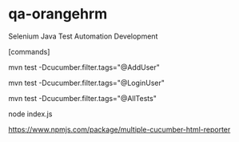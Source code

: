 # qa-orangehrm

Selenium Java Test Automation Development

[commands]

mvn test -Dcucumber.filter.tags="@AddUser"

mvn test -Dcucumber.filter.tags="@LoginUser"

mvn test -Dcucumber.filter.tags="@AllTests"

node index.js

https://www.npmjs.com/package/multiple-cucumber-html-reporter
